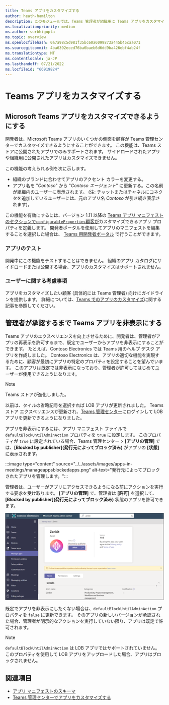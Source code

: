```yaml
---
title: Teams アプリをカスタマイズする
author: heath-hamilton
description: このモジュールでは、Teams 管理者が組織用に Teams アプリをカスタマイズし、管理者が承認するまで Teams アプリを非表示にする方法について説明します。
ms.localizationpriority: medium
ms.author: surbhigupta
ms.topic: overview
ms.openlocfilehash: 0a7a98c5d981f35bc60a6099873a445b45caa071
ms.sourcegitcommit: 4ba6392eced76ba6baeb6d6dd9ba426ebf4ab24f
ms.translationtype: MT
ms.contentlocale: ja-JP
ms.lasthandoff: 07/21/2022
ms.locfileid: "66919824"
---
```

# <a name="customize-your-teams-app"></a>Teams アプリをカスタマイズする

## <a name="enable-your-microsoft-teams-app-to-be-customized"></a>Microsoft Teams アプリをカスタマイズできるようにする

開発者は、Microsoft Teams アプリのいくつかの側面を顧客が Teams 管理センターでカスタマイズできるようにすることができます。 この機能は、Teams ストアに公開されたアプリでのみサポートされます。 サイドロードされたアプリや組織用に公開されたアプリはカスタマイズできません。

この機能の考えられる例を次に示します。

* 組織のブランドに合わせてアプリのアクセント カラーを変更する。
* アプリ名を "*Contoso*" から "*Contoso エージェント*" に更新する。この名前が組織内のユーザーに表示されます。 (注: チャットまたはチャネルにコネクタを追加しているユーザーには、元のアプリ名 *Contoso* が引き続き表示されます)。

この機能を有効にするには、バージョン 1.11 以降の [Teams アプリ マニフェストのセクションで`configurableProperties`顧客が](/microsoftteams/platform/resources/schema/manifest-schema#configurableproperties)カスタマイズできるアプリ プロパティを定義します。 開発者ポータルを使用してアプリのマニフェストを編集することを選択した場合は、 [Teams 用開発者ポータル](https://dev.teams.microsoft.com/home) で行うことができます。

### <a name="test-your-app"></a>アプリのテスト

開発中にこの機能をテストすることはできません。 組織のアプリ カタログにサイドロードまたは公開する場合、アプリのカスタマイズはサポートされません。

### <a name="user-considerations"></a>ユーザーに関する考慮事項

アプリをカスタマイズしたい顧客 (具体的には Teams 管理者) 向けにガイドラインを提供します。 詳細については、[Teams でのアプリのカスタマイズ](/MicrosoftTeams/customize-apps)に関する記事を参照してください。

## <a name="hide-teams-app-until-admin-approves"></a>管理者が承認するまで Teams アプリを非表示にする

Teams アプリのエクスペリエンスを向上させるために、開発者は、管理者がアプリの再表示を許可するまで、既定でユーザーからアプリを非表示にすることができます。 たとえば、Contoso Electronics では Teams 用のヘルプ デスク アプリを作成しました。 Contoso Electronics は、アプリの適切な機能を実現するために、顧客が最初にアプリの特定のプロパティを設定することを望んでいます。 このアプリは既定では非表示になっており、管理者が許可してはじめてユーザーが使用できるようになります。

> [!NOTE]
> Teams ストアが進化しました。
> 
> 以前は、タイルの省略記号を選択すれば LOB アプリが更新されました。 Teams ストア エクスペリエンスが更新され、[Teams 管理センター](https://admin.teams.microsoft.com)にログインして LOB アプリを更新できるようになりました。

アプリを非表示にするには、アプリ マニフェスト ファイルで `defaultBlockUntilAdminAction` プロパティを `true` に設定します。 このプロパティが `true` に設定されている場合、Teams 管理センター > **[アプリの管理]** では、**[Blocked by publisher]\(発行元によってブロック済み\)** がアプリの **[状態]** に表示されます。

:::image type="content" source="../../assets/images/apps-in-meetings/manageappsblockedapps.png" alt-text="発行元によってブロックされたアプリを管理します。":::

管理者は、ユーザーがアプリにアクセスできるようになる前にアクションを実行する要求を受け取ります。 **[アプリの管理]** で、管理者は **[許可]** を選択して、**[Blocked by publisher]\(発行元によってブロック済み\)** 状態のアプリを許可できます。

![アプリを管理する](../../assets/images/apps-in-meetings/manageapp.png)

既定でアプリを非表示にしたくない場合は、`defaultBlockUntilAdminAction` プロパティを `false` に更新できます。 そのアプリの新しいバージョンが承認された場合、管理者が明示的なアクションを実行していない限り、アプリは既定で許可されます。

> [!NOTE]
> `defaultBlockUntilAdminAction` は LOB アプリではサポートされていません。 このプロパティを使用して LOB アプリをアップロードした場合、アプリはブロックされません。

## <a name="see-also"></a>関連項目

* [アプリ マニフェストのスキーマ](/microsoftteams/platform/resources/schema/manifest-schema)
* [Teams 管理センターでアプリをカスタマイズする](/MicrosoftTeams/customize-apps)
